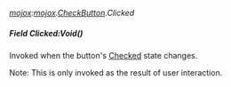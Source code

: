 _[mojox](../../modules/mojox/mojox-module.md):[mojox](../../modules/mojox/mojox-module.md).[CheckButton](../../modules/mojox/mojox-checkbutton.md).Clicked_
##### Field Clicked:Void()
Invoked when the button's [Checked](mojox-checkbutton-checked.md) state changes.

Note: This is only invoked as the result of user interaction.

